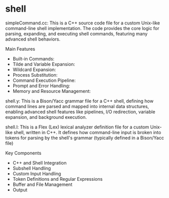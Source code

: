 # shell
simpleCommand.cc: This is a C++ source code file for a custom Unix-like command-line shell implementation. The code provides the core logic for parsing, expanding, and executing shell commands, featuring many advanced shell behaviors.

Main Features
- Built-in Commands:
- Tilde and Variable Expansion:
- Wildcard Expansion:
- Process Substitution:
- Command Execution Pipeline:
- Prompt and Error Handling:
- Memory and Resource Management:

shell.y: This is a Bison/Yacc grammar file for a C++ shell, defining how command lines are parsed and mapped into internal data structures, enabling advanced shell features like pipelines, I/O redirection, variable expansion, and background execution.

shell.l: This is a Flex (Lex) lexical analyzer definition file for a custom Unix-like shell, written in C++. It defines how command-line input is broken into tokens for parsing by the shell's grammar (typically defined in a Bison/Yacc file)

Key Components
- C++ and Shell Integration
- Subshell Handling
- Custom Input Handling
- Token Definitions and Regular Expressions
- Buffer and File Management
- Output

